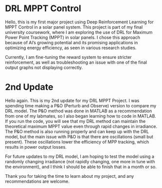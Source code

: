 # DRL MPPT Control
 Hello, this is my first major project using Deep Reinforcement Learning for MPPT Control in a solar panel system.
This project is part of my final university coursework, where I am exploring the use of DRL for Maximum Power Point Tracking (MPPT) in solar panels. I chose this approach because of AI’s growing potential and its promising applications in optimizing energy efficiency, as seen in various research studies.

Currently, I am fine-tuning the reward system to ensure stricter reinforcement, as well as troubleshooting an issue with one of the final output graphs not displaying correctly.

# 2nd Update
Hello again. This is my 2nd update for my DRL MPPT Project. I was spending time making a P&O (Perturb and Observe) version to compare my DRL model. The P&O method was done in MATLAB as a recommendation from one of my labmates, so I also began learning how to code in MATLAB. If you run the code, you will see that my DRL method can maintain the theoretical maximum MPPT value even through rapid changes in irradiance. The P&O method is also running properly and can keep up with the DRL model, but the main issue with P&O is that there are oscillations (small but present). These oscillations lower the efficiency of MPP tracking, which results in power output losses. 

For future updates to my DRL model, I am hoping to test the model using a randomly changing irradiance (not rapidly changing, one more in tune with the environment), and I think I should be able to finish that in a month or so. 

Thank you for taking the time to learn about my project, and any recommendations are welcome.
